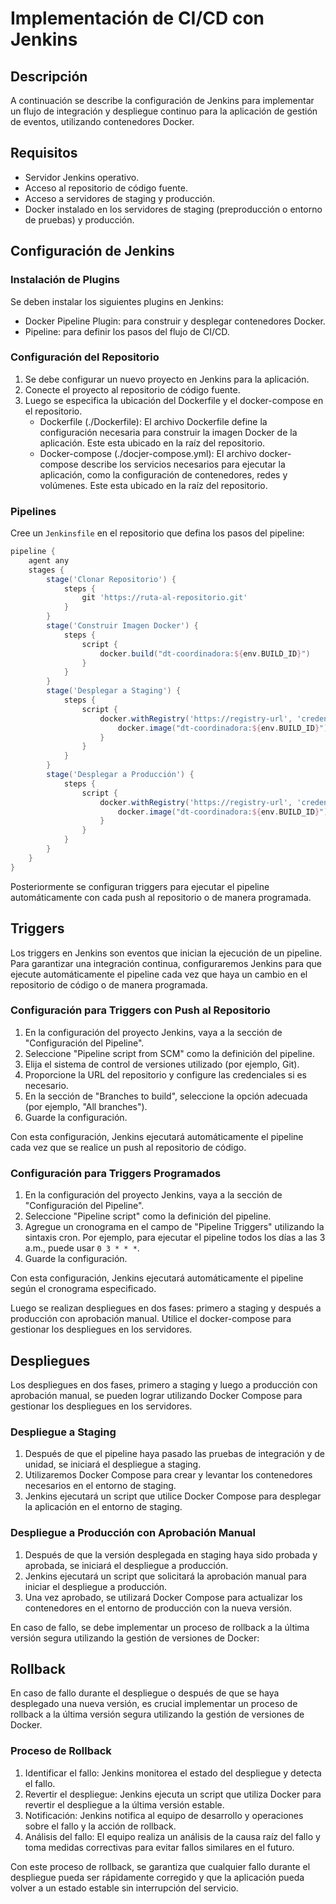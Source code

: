# Implementación de CI/CD con Jenkins

## Descripción

A continuación se describe la configuración de Jenkins para implementar un flujo de integración y despliegue continuo para la aplicación de gestión de eventos, utilizando contenedores Docker.

## Requisitos

- Servidor Jenkins operativo.
- Acceso al repositorio de código fuente.
- Acceso a servidores de staging y producción.
- Docker instalado en los servidores de staging (preproducción o entorno de pruebas) y producción.

## Configuración de Jenkins

### Instalación de Plugins

Se deben instalar los siguientes plugins en Jenkins:
- Docker Pipeline Plugin: para construir y desplegar contenedores Docker.
- Pipeline: para definir los pasos del flujo de CI/CD.

### Configuración del Repositorio

1. Se debe configurar un nuevo proyecto en Jenkins para la aplicación.
2. Conecte el proyecto al repositorio de código fuente.
3. Luego se especifica la ubicación del Dockerfile y el docker-compose en el repositorio.
    - Dockerfile (./Dockerfile): El archivo Dockerfile define la configuración necesaria para construir la imagen Docker de la aplicación. Este esta ubicado en la raíz del repositorio.
    - Docker-compose (./docjer-compose.yml): El archivo docker-compose describe los servicios necesarios para ejecutar la aplicación, como la configuración de contenedores, redes y volúmenes. Este esta ubicado en la raíz del repositorio.

### Pipelines

Cree un `Jenkinsfile` en el repositorio que defina los pasos del pipeline:

```groovy
pipeline {
    agent any
    stages {
        stage('Clonar Repositorio') {
            steps {
                git 'https://ruta-al-repositorio.git'
            }
        }
        stage('Construir Imagen Docker') {
            steps {
                script {
                    docker.build("dt-coordinadora:${env.BUILD_ID}")
                }
            }
        }
        stage('Desplegar a Staging') {
            steps {
                script {
                    docker.withRegistry('https://registry-url', 'credentials-id') {
                        docker.image("dt-coordinadora:${env.BUILD_ID}").push("latest")
                    }
                }
            }
        }
        stage('Desplegar a Producción') {
            steps {
                script {
                    docker.withRegistry('https://registry-url', 'credentials-id') {
                        docker.image("dt-coordinadora:${env.BUILD_ID}").push("production")
                    }
                }
            }
        }
    }
}
```

Posteriormente se configuran triggers para ejecutar el pipeline automáticamente con cada push al repositorio o de manera programada.

## Triggers

Los triggers en Jenkins son eventos que inician la ejecución de un pipeline. Para garantizar una integración continua, configuraremos Jenkins para que ejecute automáticamente el pipeline cada vez que haya un cambio en el repositorio de código o de manera programada.

### Configuración para Triggers con Push al Repositorio

1. En la configuración del proyecto Jenkins, vaya a la sección de "Configuración del Pipeline".
2. Seleccione "Pipeline script from SCM" como la definición del pipeline.
3. Elija el sistema de control de versiones utilizado (por ejemplo, Git).
4. Proporcione la URL del repositorio y configure las credenciales si es necesario.
5. En la sección de "Branches to build", seleccione la opción adecuada (por ejemplo, "All branches").
6. Guarde la configuración.

Con esta configuración, Jenkins ejecutará automáticamente el pipeline cada vez que se realice un push al repositorio de código.

### Configuración para Triggers Programados

1. En la configuración del proyecto Jenkins, vaya a la sección de "Configuración del Pipeline".
2. Seleccione "Pipeline script" como la definición del pipeline.
3. Agregue un cronograma en el campo de "Pipeline Triggers" utilizando la sintaxis cron. Por ejemplo, para ejecutar el pipeline todos los días a las 3 a.m., puede usar `0 3 * * *`.
4. Guarde la configuración.

Con esta configuración, Jenkins ejecutará automáticamente el pipeline según el cronograma especificado.

Luego se realizan despliegues en dos fases: primero a staging y después a producción con aprobación manual. Utilice el docker-compose para gestionar los despliegues en los servidores.

## Despliegues

Los despliegues en dos fases, primero a staging y luego a producción con aprobación manual, se pueden lograr utilizando Docker Compose para gestionar los despliegues en los servidores.

### Despliegue a Staging

1. Después de que el pipeline haya pasado las pruebas de integración y de unidad, se iniciará el despliegue a staging.
2. Utilizaremos Docker Compose para crear y levantar los contenedores necesarios en el entorno de staging.
3. Jenkins ejecutará un script que utilice Docker Compose para desplegar la aplicación en el entorno de staging.

### Despliegue a Producción con Aprobación Manual

1. Después de que la versión desplegada en staging haya sido probada y aprobada, se iniciará el despliegue a producción.
2. Jenkins ejecutará un script que solicitará la aprobación manual para iniciar el despliegue a producción.
3. Una vez aprobado, se utilizará Docker Compose para actualizar los contenedores en el entorno de producción con la nueva versión.

En caso de fallo, se debe implementar un proceso de rollback a la última versión segura utilizando la gestión de versiones de Docker:

## Rollback

En caso de fallo durante el despliegue o después de que se haya desplegado una nueva versión, es crucial implementar un proceso de rollback a la última versión segura utilizando la gestión de versiones de Docker.

### Proceso de Rollback

1. Identificar el fallo: Jenkins monitorea el estado del despliegue y detecta el fallo.
2. Revertir el despliegue: Jenkins ejecuta un script que utiliza Docker para revertir el despliegue a la última versión estable.
3. Notificación: Jenkins notifica al equipo de desarrollo y operaciones sobre el fallo y la acción de rollback.
4. Análisis del fallo: El equipo realiza un análisis de la causa raíz del fallo y toma medidas correctivas para evitar fallos similares en el futuro.

Con este proceso de rollback, se garantiza que cualquier fallo durante el despliegue pueda ser rápidamente corregido y que la aplicación pueda volver a un estado estable sin interrupción del servicio.


